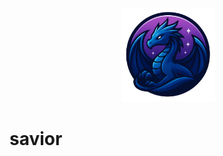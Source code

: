 <div align="center">
 <img alt="falkor" height="150px" src="https://raw.githubusercontent.com/Team-Falkor/falkor/refs/heads/master/public/icon.png">
</div>

# savior

